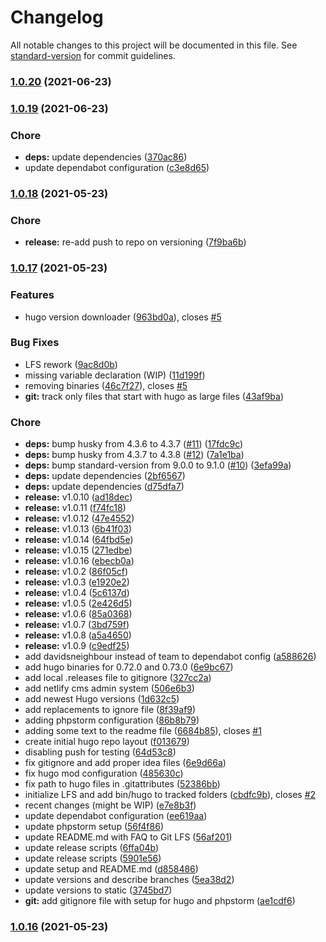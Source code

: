 # Changelog

All notable changes to this project will be documented in this file. See [standard-version](https://github.com/conventional-changelog/standard-version) for commit guidelines.

### [1.0.20](https://github.com/dnb-hugo/asylum/compare/v1.0.19...v1.0.20) (2021-06-23)

### [1.0.19](https://github.com/dnb-hugo/asylum/compare/v1.0.18...v1.0.19) (2021-06-23)


### Chore

* **deps:** update dependencies ([370ac86](https://github.com/dnb-hugo/asylum/commit/370ac86d21dc9a04256113463dafe9e6682c7aa5))
* update dependabot configuration ([c3e8d65](https://github.com/dnb-hugo/asylum/commit/c3e8d6575bfdd21f533dd513d27db41b57a06dc2))

### [1.0.18](https://github.com/dnb-hugo/asylum/compare/v1.0.17...v1.0.18) (2021-05-23)


### Chore

* **release:** re-add push to repo on versioning ([7f9ba6b](https://github.com/dnb-hugo/asylum/commit/7f9ba6b446658dcd99cb5679a47eb633aea81e4d))

### [1.0.17](https://github.com/dnb-hugo/asylum/compare/v1.0.0...v1.0.17) (2021-05-23)


### Features

* hugo version downloader ([963bd0a](https://github.com/dnb-hugo/asylum/commit/963bd0a8d355539394a14945904280efc285cee2)), closes [#5](https://github.com/dnb-hugo/asylum/issues/5)


### Bug Fixes

* LFS rework ([9ac8d0b](https://github.com/dnb-hugo/asylum/commit/9ac8d0bb7b44fb606de27075083e288e6d2bff73))
* missing variable declaration (WIP) ([11d199f](https://github.com/dnb-hugo/asylum/commit/11d199f1b333d9a82857717e4ac188eb1239d72e))
* removing binaries ([46c7f27](https://github.com/dnb-hugo/asylum/commit/46c7f27dde1de5a6721fb13fec52c2cfca263455)), closes [#5](https://github.com/dnb-hugo/asylum/issues/5)
* **git:** track only files that start with hugo as large files ([43af9ba](https://github.com/dnb-hugo/asylum/commit/43af9ba882f94027bcfe8499cd90c53972709f65))


### Chore

* **deps:** bump husky from 4.3.6 to 4.3.7 ([#11](https://github.com/dnb-hugo/asylum/issues/11)) ([17fdc9c](https://github.com/dnb-hugo/asylum/commit/17fdc9cd3294aa2913678ecd5c0590cfdfd5c8df))
* **deps:** bump husky from 4.3.7 to 4.3.8 ([#12](https://github.com/dnb-hugo/asylum/issues/12)) ([7a1e1ba](https://github.com/dnb-hugo/asylum/commit/7a1e1ba8dbea6d3ec071f8d01787edf3a7f3cdb6))
* **deps:** bump standard-version from 9.0.0 to 9.1.0 ([#10](https://github.com/dnb-hugo/asylum/issues/10)) ([3efa99a](https://github.com/dnb-hugo/asylum/commit/3efa99a6a435de1a15f8c1fbfea29da64fa4fa79))
* **deps:** update dependencies ([2bf6567](https://github.com/dnb-hugo/asylum/commit/2bf6567bcba8d086a8939040155fa183b5adcf73))
* **deps:** update dependencies ([d75dfa7](https://github.com/dnb-hugo/asylum/commit/d75dfa79afcc201fbd23a825741bd78abcdbffdb))
* **release:** v1.0.10 ([ad18dec](https://github.com/dnb-hugo/asylum/commit/ad18decf8c9eb05515abe4bf01f982450981b358))
* **release:** v1.0.11 ([f74fc18](https://github.com/dnb-hugo/asylum/commit/f74fc18dc9cdee7a4dbc7e387942c2b5368751f9))
* **release:** v1.0.12 ([47e4552](https://github.com/dnb-hugo/asylum/commit/47e4552142ea4e8d33d13e385b7c742e99c02ff2))
* **release:** v1.0.13 ([6b41f03](https://github.com/dnb-hugo/asylum/commit/6b41f03697e06c99ec5a9fc6b8be10e11c1ecc94))
* **release:** v1.0.14 ([64fbd5e](https://github.com/dnb-hugo/asylum/commit/64fbd5e62eefe22be06e9f96cdf37cca4323106f))
* **release:** v1.0.15 ([271edbe](https://github.com/dnb-hugo/asylum/commit/271edbecccba074d76dbf0aaf97d3ef83057470e))
* **release:** v1.0.16 ([ebecb0a](https://github.com/dnb-hugo/asylum/commit/ebecb0afbd1cfa5795185ea8125635e2b2cf5704))
* **release:** v1.0.2 ([86f05cf](https://github.com/dnb-hugo/asylum/commit/86f05cf92e4f55c8457a1713abe1df667a4528c3))
* **release:** v1.0.3 ([e1920e2](https://github.com/dnb-hugo/asylum/commit/e1920e2583dde1799eaa694188ad0312982f7f1d))
* **release:** v1.0.4 ([5c6137d](https://github.com/dnb-hugo/asylum/commit/5c6137d343b6bd6e6f880a6b4782f4d18a056e84))
* **release:** v1.0.5 ([2e426d5](https://github.com/dnb-hugo/asylum/commit/2e426d513987d0c522e726de90c59c1a2812507c))
* **release:** v1.0.6 ([85a0368](https://github.com/dnb-hugo/asylum/commit/85a036830ca3bf9f52672b82fd2d3df4b15d7951))
* **release:** v1.0.7 ([3bd759f](https://github.com/dnb-hugo/asylum/commit/3bd759fd5d5699d546c6a9f167a27cdce8ca9a23))
* **release:** v1.0.8 ([a5a4650](https://github.com/dnb-hugo/asylum/commit/a5a4650003a544806d085e2c1efe0579a11d7a12))
* **release:** v1.0.9 ([c9edf25](https://github.com/dnb-hugo/asylum/commit/c9edf25963b773d4fddc45e64ce9f8c29965dc8b))
* add davidsneighbour instead of team to dependabot config ([a588626](https://github.com/dnb-hugo/asylum/commit/a588626977042d3a51d3b0396e370e0d2d23f73f))
* add hugo binaries for 0.72.0 and 0.73.0 ([6e9bc67](https://github.com/dnb-hugo/asylum/commit/6e9bc6756c0b6ffcca140e13da713f8a2270ca9d))
* add local .releases file to gitignore ([327cc2a](https://github.com/dnb-hugo/asylum/commit/327cc2ab47957359abcb04cd6ff12b1c527b577d))
* add netlify cms admin system ([506e6b3](https://github.com/dnb-hugo/asylum/commit/506e6b34e40f623b29d012a57c99ad5f5877c051))
* add newest Hugo versions ([1d632c5](https://github.com/dnb-hugo/asylum/commit/1d632c5fb2b1250017d4645665846ae9c33c0525))
* add replacements to ignore file ([8f39af9](https://github.com/dnb-hugo/asylum/commit/8f39af9178e2f71a06e3791fac22a9af8ae15431))
* adding phpstorm configuration ([86b8b79](https://github.com/dnb-hugo/asylum/commit/86b8b7900d9a775cec36bb54051b06cbc498906e))
* adding some text to the readme file ([6684b85](https://github.com/dnb-hugo/asylum/commit/6684b856c26e1c80a9dcbe13260262dff4434cb0)), closes [#1](https://github.com/dnb-hugo/asylum/issues/1)
* create initial hugo repo layout ([f013679](https://github.com/dnb-hugo/asylum/commit/f01367968696f2c617dde8ce990cf5195e11a455))
* disabling push for testing ([64d53c8](https://github.com/dnb-hugo/asylum/commit/64d53c85e1e8fe7fd496876c7a5b2ab4ad7a9c0b))
* fix gitignore and add proper idea files ([6e9d66a](https://github.com/dnb-hugo/asylum/commit/6e9d66a63a61408418d5e5f3c1fdf7928be360e5))
* fix hugo mod configuration ([485630c](https://github.com/dnb-hugo/asylum/commit/485630c7f4c83ce62dc5d5abe1cd9df06277821c))
* fix path to hugo files in .gitattributes ([52386bb](https://github.com/dnb-hugo/asylum/commit/52386bbb1ea942bd1490b8cff2ac63ce224aba70))
* initialize LFS and add bin/hugo to tracked folders ([cbdfc9b](https://github.com/dnb-hugo/asylum/commit/cbdfc9b83c40880a18211b18f75cb52953771210)), closes [#2](https://github.com/dnb-hugo/asylum/issues/2)
* recent changes (might be WIP) ([e7e8b3f](https://github.com/dnb-hugo/asylum/commit/e7e8b3f0577ee223ddadfbceb86a55708862afaf))
* update dependabot configuration ([ee619aa](https://github.com/dnb-hugo/asylum/commit/ee619aab27280da522089dd9ae64de1e3ed764f6))
* update phpstorm setup ([56f4f86](https://github.com/dnb-hugo/asylum/commit/56f4f869d660bf45a509760fe5d5771118df07d1))
* update README.md with FAQ to Git LFS ([56af201](https://github.com/dnb-hugo/asylum/commit/56af201f45f8dd39e89ff568481a0525ff7e18e6))
* update release scripts ([6ffa04b](https://github.com/dnb-hugo/asylum/commit/6ffa04b5b877b29cbc6d4e8e7fe0d8ee048c8629))
* update release scripts ([5901e56](https://github.com/dnb-hugo/asylum/commit/5901e5676db788f40df1f1f90d640cc0539fd143))
* update setup and README.md ([d858486](https://github.com/dnb-hugo/asylum/commit/d858486953dcecad84a2c9d2136b96c03ab17924))
* update versions and describe branches ([5ea38d2](https://github.com/dnb-hugo/asylum/commit/5ea38d2de7b11c96a8cce08d6c8e6d88b1d594e8))
* update versions to static ([3745bd7](https://github.com/dnb-hugo/asylum/commit/3745bd7e176570c4daaad7e78cb6ba94a6d8f300))
* **git:** add gitignore file with setup for hugo and phpstorm ([ae1cdf6](https://github.com/dnb-hugo/asylum/commit/ae1cdf6b5aa520aed29fe98d26e872a847c32042))

### [1.0.16](https://github.com/dnb-hugo/asylum/compare/v1.0.15...v1.0.16) (2021-05-23)
